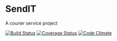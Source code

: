 # SendIT
A courier service project

[![Build Status](https://travis-ci.org/Rexben001/SendIT.svg?branch=develop)](https://travis-ci.org/Rexben001/SendIT)
[![Coverage Status](https://coveralls.io/repos/github/Rexben001/SendIT/badge.svg?branch=master)](https://coveralls.io/github/Rexben001/SendIT?branch=develop)
[![Code Climate](https://codeclimate.com/github/codeclimate/codeclimate/badges/gpa.svg)](https://codeclimate.com/github/Rexben001/SendIT)
